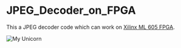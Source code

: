 # JPEG_Decoder_on_FPGA

This a JPEG decoder code which can work on [Xilinx ML 605 FPGA](http://www.xilinx.com/publications/prod_mktg/ml605_product_brief.pdf).

![My Unicorn](http://www.xilinx.com/Image/40398-10_201309120145451346.jpg)


